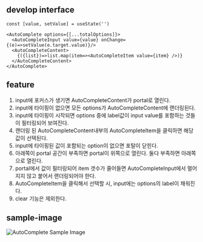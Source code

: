 ## develop interface

```
const [value, setValue] = useState('')

<AutoComplete options={[...totalOptions]}>
  <AutoCompleteInput value={value} onChange={(e)=>setValue(e.target.value)}/>
  <AutoCompleteContent>
    {({list})=>list.map(item=><AutoCompleteItem value={item} />)}
  </AutoCompleteContent>
</AutoComplete>
```

## feature

1. input에 포커스가 생기면 AutoCompleteContent가 portal로 열린다.
2. input에 타이핑이 없으면 모든 options가 AutoCompleteContent에 랜더링된다.
3. input에 타이핑이 시작되면 options 중에 label값이 input value를 포함하는 것들이 필터링되어 보여진다.
4. 랜더링 된 AutoCompleteContent내부의 AutoCompleteItem을 클릭하면 해당 값이 선택된다.
5. input에 타이핑된 값이 포함되는 option이 없으면 포탈이 닫힌다.
6. 아래쪽이 portal 공간이 부족하면 portal이 위쪽으로 열린다. 둘다 부족하면 아래쪽으로 열린다.
7. portal에서 값이 필터링되어 item 갯수가 줄어들면 AutoCompleteInput에서 멀어지지 않고 붙어서 랜더링되어야 한다.
8. AutoCompleteItem을 클릭해서 선택할 시, input에는 options의 label이 채워진다.
9. clear 기능은 제외한다.

## sample-image

![AutoComplete Sample Image](./autocomplete-sample.png)
